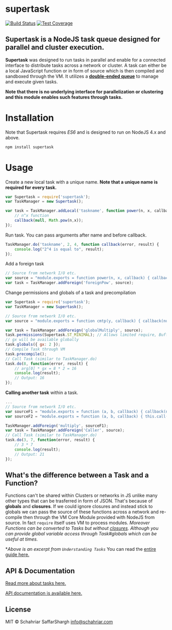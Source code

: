 # supertask
[![Build Status](https://travis-ci.org/schahriar/supertask.svg?branch=master)](https://travis-ci.org/schahriar/supertask)
[![Test Coverage](https://codeclimate.com/github/schahriar/supertask/badges/coverage.svg)](https://codeclimate.com/github/schahriar/supertask/coverage)

## Supertask is a NodeJS task queue designed for parallel and cluster execution.

**Supertask** was designed to run tasks in parallel and enable for a connected interface to distribute tasks across a network or cluster. A task can either be a local JavaScript function or in form of source which is then compiled and sandboxed through the VM. It utilizes a [**double-ended queue**](https://en.wikipedia.org/wiki/Double-ended_queue) to manage and execute given tasks.

 **Note that there is no underlying interface for parallelization or clustering and this module enables such features through tasks.**

# Installation
Note that Supertask requires *ES6* and is designed to run on NodeJS 4.x and above.
```javascript
npm install supertask
```

# Usage
Create a new local task with a unique name. **Note that a unique name is required for every task.**
```javascript
var Supertask = require('supertask');
var TaskManager = new Supertask();

var task = TaskManager.addLocal('taskname', function power(n, x, callback) {
    // n^x function
    callback(null, Math.pow(n,x));
});
```

Run task. You can pass arguments after name and before callback.

```javascript
TaskManager.do('taskname', 2, 4, function callback(error, result) {
    console.log("2^4 is equal to", result);
});
```

Add a foreign task
```javascript
// Source from network I/O etc.
var source = "module.exports = function power(n, x, callback) { callback(null, Math.pow(n,x)); }";
var task = TaskManager.addForeign('foreignPow', source);
```

Change permissions and globals of a task and precompilation
```javascript
var Supertask = require('supertask');
var TaskManager = new Supertask();

// Source from network I/O etc.
var source = "module.exports = function cmtp(y, callback) { callback(null, y * gx); }";

var task = TaskManager.addForeign('globalMultiply', source);
task.permissions(Supertask.ST_MINIMAL); // Allows limited require, Buffer, etc.
// gx will be available globally
task.globals({ gx: 2 });
// Compile Task through VM
task.precompile();
// Call Task (similar to TaskManager.do)
task.do(8, function(error, result) {
    // arg[0] * gx = 8 * 2 = 16
    console.log(result);
    // Output: 16
});
```

**Calling another task** within a task.
```javascript
...
// Source from network I/O etc.
var sourceF1 = "module.exports = function (a, b, callback) { callback(null, a*b); }";
var sourceF2 = "module.exports = function (a, b, callback) { this.call('multiply', a, b, callback); }";

TaskManager.addForeign('multiply', sourceF1);
var task = TaskManager.addForeign('Caller', source);
// Call Task (similar to TaskManager.do)
task.do(3, 7, function(error, result) {
    // 3 * 7
    console.log(result);
    // Output: 21
});
```

## What's the difference between a Task and a Function?
Functions can't be shared within Clusters or networks in JS unlike many other types that can be trasferred in form of JSON. That's because of **globals** and **closures**. If we could ignore closures and instead stick to globals we can pass the source of these functions across a network and re-compile then through the VM Core Module provided with NodeJS from source. In fact `require` itself uses VM to process modules. *Moreover Functions can be converted to Tasks but without [closures](https://developer.mozilla.org/en-US/docs/Web/JavaScript/Closures). Although you can provide global variable access through Task#globals which can be useful at times.*

\**Above is an excerpt from `Understanding Tasks`* You can read the [entire guide here.](./documentation/Understanding_Tasks.md)

## API & Documentation
[Read more about tasks here.](./documentation/Understanding_Tasks.md)

[API documentation is available here.](./documentation/api.md)

## License
MIT © Schahriar SaffarShargh <info@schahriar.com>
